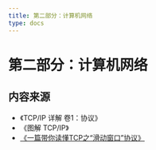 ```yaml
---
title: 第二部分：计算机网络
type: docs
---
```


# 第二部分：计算机网络

## 内容来源

- 《TCP/IP 详解 卷1：协议》
- 《图解 TCP/IP》
- [《一篇带你读懂TCP之“滑动窗口”协议》](https://juejin.im/post/5c9f1dd651882567b4339bce)
